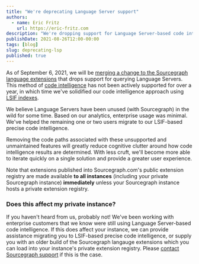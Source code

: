 ```yaml
---
title: "We're deprecating Language Server support"
authors:
  - name: Eric Fritz
    url: https://eric-fritz.com
description: "We're dropping support for Language Server-based code intelligence from our product, effective 2021-09-06. Note that this will affect all instances that are not running a private extension registry, not just those upgrading to the current version of Sourcegraph."
publishDate: 2021-08-26T12:00-00:00
tags: [blog]
slug: deprecating-lsp
published: true
---
```


As of September 6, 2021, we will be [merging a change to the Sourcegraph language extensions](https://github.com/sourcegraph/code-intel-extensions/pull/664) that drops support for querying Language Servers. This method of [code intelligence](https://docs.sourcegraph.com/code_intelligence) has not been actively supported for over a year, in which time we've solidified our code intelligence approach using [LSIF indexes](https://docs.sourcegraph.com/code_intelligence/explanations/precise_code_intelligence).

We believe Language Servers have been unused (with Sourcegraph) in the wild for some time. Based on our analytics, enterprise usage was minimal. We've helped the remaining one or two users migrate to our LSIF-based precise code intelligence.

Removing the code paths associated with these unsupported and unmaintained features will greatly reduce cognitive clutter around how code intelligence results are determined. With less cruft, we'll become more able to iterate quickly on a single solution and provide a greater user experience.

Note that extensions published into Sourcegraph.com's public extension registry are made available **to all instances** (including your private Sourcegraph instance) **immediately** unless your Sourcegraph instance hosts a private extension registry.

### Does this affect my private instance?

If you haven't heard from us, probably not! We've been working with enterprise customers that we know were still using Language Server-based code intelligence. If this does affect your instance, we can provide assistance migrating you to LSIF-based precise code intelligence, or supply you with an older build of the Sourcegraph langauge extensions which you can load into your instance's private extension registry. Please [contact Sourcegraph support](https://about.sourcegraph.com/contact/) if this is the case.

